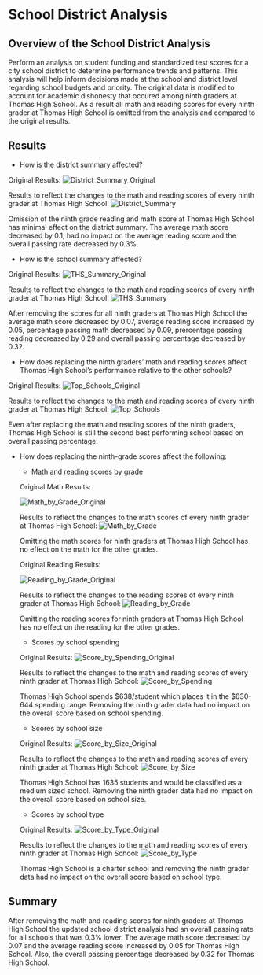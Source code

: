 # School District Analysis

## Overview of the School District Analysis
Perform an analysis on student funding and standardized test scores for a city school district to determine performance trends and patterns. This analysis will help inform decisions made at the school and district level regarding school budgets and priority. The original data is modified to account for academic dishonesty that occured among ninth graders at Thomas High School. As a result all math and reading scores for every ninth grader at Thomas High School is omitted from the analysis and compared to the original results. 

## Results
- How is the district summary affected?

Original Results:
![District_Summary_Original](https://github.com/mdhugge/School_District_Analysis/blob/main/Resources/District_Summary_Original.png)

Results to reflect the changes to the math and reading scores of every ninth grader at Thomas High School:
![District_Summary](https://github.com/mdhugge/School_District_Analysis/blob/main/Resources/District_Summary.png)

Omission of the ninth grade reading and math score at Thomas High School has minimal effect on the district summary. The average math score decreased by 0.1, had no impact on the average reading score and the overall passing rate decreased by 0.3%.  

- How is the school summary affected?

Original Results:
![THS_Summary_Original](https://github.com/mdhugge/School_District_Analysis/blob/main/Resources/THS_Summary_Original.png)

Results to reflect the changes to the math and reading scores of every ninth grader at Thomas High School:
![THS_Summary](https://github.com/mdhugge/School_District_Analysis/blob/main/Resources/THS_Summary.png)

After removing the scores for all ninth graders at Thomas High School the average math score decreased by 0.07, average reading score increased by 0.05, percentage passing math decreased by 0.09, prercentage passing reading decreased by 0.29 and overall passing percentage decreased by 0.32. 

- How does replacing the ninth graders’ math and reading scores affect Thomas High School’s performance relative to the other schools?

Original Results:
![Top_Schools_Original](https://github.com/mdhugge/School_District_Analysis/blob/main/Resources/Top_Schools_Original.png)

Results to reflect the changes to the math and reading scores of every ninth grader at Thomas High School:
![Top_Schools](https://github.com/mdhugge/School_District_Analysis/blob/main/Resources/Top_Schools.png)

Even after replacing the math and reading scores of the ninth graders, Thomas High School is still the second best performing school based on overall passing percentage. 

- How does replacing the ninth-grade scores affect the following:

   * Math and reading scores by grade

  Original Math Results:
  
  ![Math_by_Grade_Original](https://github.com/mdhugge/School_District_Analysis/blob/main/Resources/Math_by_Grade_Original.png)

  Results to reflect the changes to the math scores of every ninth grader at Thomas High School:
  ![Math_by_Grade](https://github.com/mdhugge/School_District_Analysis/blob/main/Resources/Math_by_Grade.png)

  Omitting the math scores for ninth graders at Thomas High School has no effect on the math for the other grades.

  Original Reading Results:
  
  ![Reading_by_Grade_Original](https://github.com/mdhugge/School_District_Analysis/blob/main/Resources/Reading_by_Grade_Original.png)

  Results to reflect the changes to the reading scores of every ninth grader at Thomas High School:
  ![Reading_by_Grade](https://github.com/mdhugge/School_District_Analysis/blob/main/Resources/Reading_by_Grade.png)

  Omitting the reading scores for ninth graders at Thomas High School has no effect on the reading for the other grades.

  * Scores by school spending

  Original Results:
  ![Score_by_Spending_Original](https://github.com/mdhugge/School_District_Analysis/blob/main/Resources/Score_by_Spending_Original.png)

  Results to reflect the changes to the math and reading scores of every ninth grader at Thomas High School:
  ![Score_by_Spending](https://github.com/mdhugge/School_District_Analysis/blob/main/Resources/Score_by_Spending.png)

  Thomas High School spends $638/student which places it in the $630-644 spending range. Removing the ninth grader data had no impact on the overall score based on school spending. 

  * Scores by school size

  Original Results:
  ![Score_by_Size_Original](https://github.com/mdhugge/School_District_Analysis/blob/main/Resources/Score_by_Size_Original.png)

  Results to reflect the changes to the math and reading scores of every ninth grader at Thomas High School:
  ![Score_by_Size](https://github.com/mdhugge/School_District_Analysis/blob/main/Resources/Score_by_Size.png)

  Thomas High School has 1635 students and would be classified as a medium sized school. Removing the ninth grader data had no impact on the overall score based on      school size.

  * Scores by school type

  Original Results:
  ![Score_by_Type_Original](https://github.com/mdhugge/School_District_Analysis/blob/main/Resources/Score_by_Type_Original.png)

  Results to reflect the changes to the math and reading scores of every ninth grader at Thomas High School:
  ![Score_by_Type](https://github.com/mdhugge/School_District_Analysis/blob/main/Resources/Score_by_Type.png)

  Thomas High School is a charter school and removing the ninth grader data had no impact on the overall score based on school type.

## Summary
After removing the math and reading scores for ninth graders at Thomas High School the updated school district analysis had an overall passing rate for all schools that was 0.3% lower. The average math score decreased by 0.07 and the average reading score increased by 0.05 for Thomas High School. Also, the overall passing percentage decreased by 0.32 for Thomas High School. 
